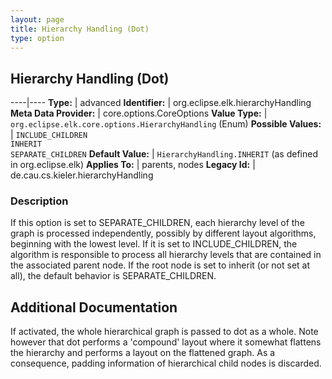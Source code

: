 ```yaml
---
layout: page
title: Hierarchy Handling (Dot)
type: option
---
```

## Hierarchy Handling (Dot)

----|----
**Type:** | advanced
**Identifier:** | org.eclipse.elk.hierarchyHandling
**Meta Data Provider:** | core.options.CoreOptions
**Value Type:** | `org.eclipse.elk.core.options.HierarchyHandling` (Enum)
**Possible Values:** | `INCLUDE_CHILDREN`<br>`INHERIT`<br>`SEPARATE_CHILDREN`
**Default Value:** | `HierarchyHandling.INHERIT` (as defined in org.eclipse.elk)
**Applies To:** | parents, nodes
**Legacy Id:** | de.cau.cs.kieler.hierarchyHandling

### Description

If this option is set to SEPARATE_CHILDREN, each hierarchy level of the graph is processed independently, possibly by different layout algorithms, beginning with the lowest level. If it is set to INCLUDE_CHILDREN, the algorithm is responsible to process all hierarchy levels that are contained in the associated parent node. If the root node is set to inherit (or not set at all), the default behavior is SEPARATE_CHILDREN.

## Additional Documentation

If activated, the whole hierarchical graph is passed to dot as a whole. Note however that dot performs a 'compound' layout where it somewhat flattens the hierarchy and performs a layout on the flattened graph. As a consequence, padding information of hierarchical child nodes is discarded.
